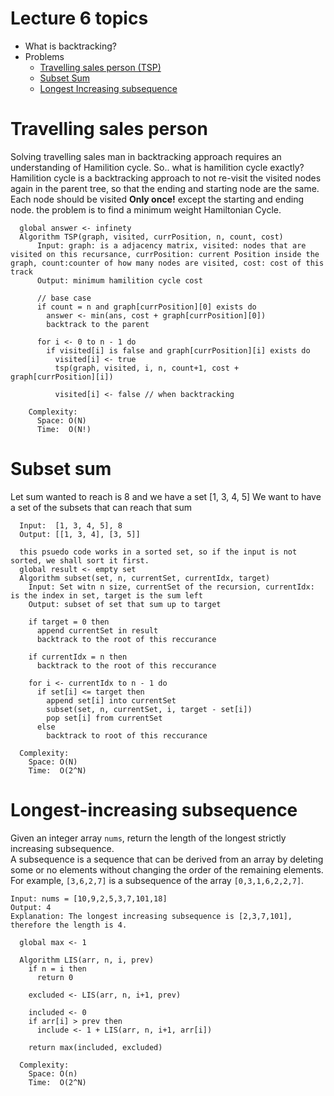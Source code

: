 # Lecture 6 topics
* What is backtracking?
* Problems
  * [Travelling sales person (TSP)](#travelling-sales-person)
  * [Subset Sum](#subset-sum)
  * [Longest Increasing subsequence](#longest-increasing-subsequence)

# Travelling sales person
Solving travelling sales man in backtracking approach requires an understanding of Hamilition cycle. So.. what is hamilition cycle exactly? <br/>
Hamilition cycle is a backtracking approach to not re-visit the visited nodes again in the parent tree, so that the ending and starting node are the same. Each node should be visited **Only once!** except the starting and ending node. the problem is to find a minimum weight Hamiltonian Cycle.

```
  global answer <- infinety
  Algorithm TSP(graph, visited, currPosition, n, count, cost)
      Input: graph: is a adjacency matrix, visited: nodes that are visited on this recursance, currPosition: current Position inside the graph, count:counter of how many nodes are visited, cost: cost of this track 
      Output: minimum hamilition cycle cost

      // base case
      if count = n and graph[currPosition][0] exists do
        answer <- min(ans, cost + graph[currPosition][0])
        backtrack to the parent
      
      for i <- 0 to n - 1 do 
        if visited[i] is false and graph[currPosition][i] exists do
          visited[i] <- true
          tsp(graph, visited, i, n, count+1, cost + graph[currPosition][i])

          visited[i] <- false // when backtracking

    Complexity: 
      Space: O(N)
      Time:  O(N!)   
```


# Subset sum
Let sum wanted to reach is 8 and we have a set [1, 3, 4, 5] We want to have a set of the subsets that can reach that sum
```
  Input:  [1, 3, 4, 5], 8
  Output: [[1, 3, 4], [3, 5]]
```

```
  this psuedo code works in a sorted set, so if the input is not sorted, we shall sort it first.
  global result <- empty set
  Algorithm subset(set, n, currentSet, currentIdx, target)
    Input: Set witn n size, currentSet of the recursion, currentIdx: is the index in set, target is the sum left
    Output: subset of set that sum up to target

    if target = 0 then
      append currentSet in result
      backtrack to the root of this reccurance
    
    if currentIdx = n then
      backtrack to the root of this reccurance

    for i <- currentIdx to n - 1 do
      if set[i] <= target then
        append set[i] into currentSet
        subset(set, n, currentSet, i, target - set[i])
        pop set[i] from currentSet
      else
        backtrack to root of this reccurance
    
  Complexity:
    Space: O(N)
    Time:  O(2^N)
```

# Longest-increasing subsequence
Given an integer array `nums`, return the length of the longest strictly increasing subsequence. </br>
A subsequence is a sequence that can be derived from an array by deleting some or no elements without changing the order of the remaining elements. For example, `[3,6,2,7]` is a subsequence of the array `[0,3,1,6,2,2,7]`.

```
Input: nums = [10,9,2,5,3,7,101,18]
Output: 4
Explanation: The longest increasing subsequence is [2,3,7,101], therefore the length is 4.
```

```
  global max <- 1

  Algorithm LIS(arr, n, i, prev)
    if n = i then
      return 0

    excluded <- LIS(arr, n, i+1, prev)

    included <- 0
    if arr[i] > prev then
      include <- 1 + LIS(arr, n, i+1, arr[i])

    return max(included, excluded)

  Complexity:
    Space: O(n)
    Time:  O(2^N)
```
